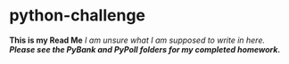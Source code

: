 # python-challenge
**This is my Read Me**
*I am unsure what I am supposed to write in here.*
***Please see the PyBank and PyPoll folders for my completed homework.***
